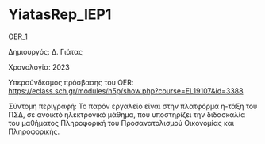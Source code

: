# YiatasRep_IEP1
 OER_1
  
Δημιουργός: Δ. Γιάτας

Χρονολογία: 2023

Υπερσύνδεσμος πρόσβασης του OER: https://eclass.sch.gr/modules/h5p/show.php?course=EL19107&id=3388

Σύντομη περιγραφή: Το παρόν εργαλείο είναι στην πλατφόρμα η-τάξη του ΠΣΔ, σε ανοικτό ηλεκτρονικό μάθημα, που υποστηρίζει την διδασκαλία του μαθήματος Πληροφορική του Προσανατολισμού Οικονομίας και Πληροφορικής.
